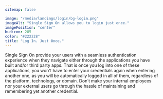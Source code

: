 ```yaml
---
sitemap: false

image: "/media/landings/login/bg-login.png"
imageAlt: "Single Sign On allows you to login just once."
imagePosition: "center"
budicon: 285
color: "#222228"
title: "Log In. Just Once."
---
```

Single Sign On provide your users with a seamless authentication experience when they navigate either through the applications you have built and/or third party apps. That is once you log into one of these applications, you won't have to enter your credentials again when entering another one, as you will be automatically logged in all of them, regardless of the platform, technology, or domain.
Don't make your internal employees nor your external users go through the hassle of maintaining and remembering yet another credential.